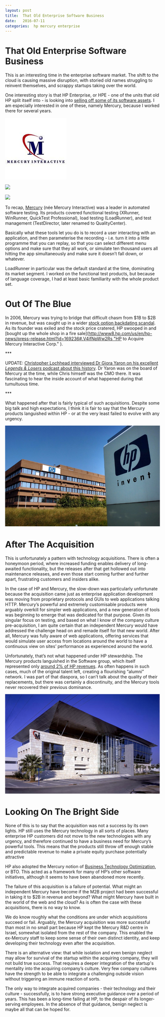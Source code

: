 ```yaml
---
layout: post
title:  That Old Enterprise Software Business 
date:   2016-07-11 
categories:  hp mercury enterprise 
---
```


# That Old Enterprise Software Business


This is an interesting time in the enterprise software market. The shift to the cloud is causing massive disruption, with storied old names struggling to reinvent themselves, and scrappy startups taking over the world.

One interesting story is that HP Enterprise, or HPE - one of the units that old HP split itself into - is looking into [selling off some of its software assets](http://www.bloomberg.com/news/articles/2016-07-08/hewlett-packard-enterprise-said-to-mull-selling-software-assets). I am especially interested in one of these, namely Mercury, because I worked there for several years.

![](/images/unknown_filename.344.jpeg)

![](/images/unknown_filename.345.png)

![](/images/unknown_filename.346.png)

To recap, [Mercury](https://en.wikipedia.org/wiki/Mercury_Interactive) (née Mercury Interactive) was a leader in automated software testing. Its products covered functional testing (XRunner, WinRunner, QuickTest Professional), load testing (LoadRunner), and test management (TestDirector, later renamed to QualityCenter).

Basically what these tools let you do is to record a user interacting with an application, and then parameterise the recording - i.e. turn it into a little programme that you can replay, so that you can select different menu options and make sure that they all work, or simulate ten thousand users all hitting the app simultaneously and make sure it doesn’t fall down, or whatever.

LoadRunner in particular was the default standard at the time, dominating its market segment. I worked on the functional test products, but because of language coverage, I had at least basic familiarity with the whole product set.

# Out Of The Blue

In 2006, Mercury was trying to bridge that difficult chasm from $1B to $2B in revenue, but was caught up in a wider [stock option backdating scandal](http://seekingalpha.com/article/12090-mercury-and-comverse-strategic-fall-to-the-pink-sheets-merq-cmvt). As its founder was exiled and the stock price cratered, HP swooped in and [bought up the whole shop in a fire sale](http://www8.hp.com/us/en/hp-news/press-release.html?id=169236#.V4ifNpWw2Rs "HP to Acquire Mercury Interactive Corp." ).

*** 

UPDATE: [Christopher Lochhead interviewed Dr Giora Yaron on his excellent *Legends & Losers* podcast about this history](https://overcast.fm/+IUNyYjZK8). Dr Yaron was on the board of Mercury at the time, while Chris himself was the CMO there. It was fascinating to hear the inside account of what happened during that tumultuous time. 

*** 

What happened after that is fairly typical of such acquisitions. Despite some big talk and high expectations, I think it is fair to say that the Mercury products languished within HP - or at the very least failed to evolve with any urgency.

![](/images/unknown_filename.347.jpeg)

# After The Acquisition

This is unfortunately a pattern with technology acquisitions. There is often a honeymoon period, where increased funding enables delivery of long-awaited functionality, but the releases after that get hollowed out into maintenance releases, and even those start coming further and further apart, frustrating customers and insiders alike.

In the case of HP and Mercury, the slow-down was particularly unfortunate because the acquisition came just as enterprise application development was moving from proprietary protocols and GUIs to web applications talking HTTP. Mercury’s powerful and extremely customisable products were arguably overkill for simpler web applications, and a new generation of tools was beginning to emerge that was dedicated for that purpose. Given its singular focus on testing, and based on what I know of the company culture pre-acquisition, I am quite certain that an independent Mercury would have addressed the challenge head on and remade itself for that new world. After all, Mercury was fully aware of web applications, offering services that would simulate user access from locations around the world to have a continuous view on sites’ performance as experienced around the world.

Unfortunately, that’s not what happened under HP stewardship. The Mercury products languished in the Software group, which itself represented only [around 2% of HP revenues](http://h30261.www3.hp.com/~/media/Files/H/HP-IR/documents/reports/2011/hewlett-packard-annual-report-final-pdf.pdf). As often happens in such cases, much of the original talent left, creating a flourishing “alumni” network. I was part of that diaspora, so I can’t talk about the quality of their replacements, but there was certainly a discontinuity, and the Mercury tools never recovered their previous dominance.

![](/images/unknown_filename.348.png)

# Looking On The Bright Side

None of this is to say that the acquisition was not a success by its own lights. HP still uses the Mercury technology in all sorts of places. Many enterprise HP customers did not move to the new technologies with any urgency, and therefore continued to have a business need for Mercury’s powerful tools. This means that the products still throw off enough stable and predictable revenue to make a private equity purchase potentially attractive

HP also adopted the Mercury notion of [Business Technology Optimization](http://www.theregister.co.uk/2005/10/10/mercury_bto/), or BTO. This acted as a framework for many of HP’s other software initiatives, although it seems to have been abandoned more recently.

The failure of this acquisition is a failure of potential. What might an independent Mercury have become if the M2B project had been successful in taking it to $2B in revenue and beyond? What might Mercury have built in the world of the web and the cloud? As is often the case with these acquisitions, there is no way to know.

We do know roughly what the conditions are under which acquisitions succeed or fail. Arguably, the Mercury acquisition was more successful than most in no small part because HP kept the Mercury R&D centre in Israel, somewhat isolated from the rest of the company. This enabled the ex-Mercury staff to keep some sense of their own distinct identity, and keep developing their technology even after the acquisition.

There is an alternative view: that while isolation and even benign neglect may allow for survival of the startup within the acquiring company, they will not build true success. That requires a deeper integration of the startup's mentality into the acquiring company’s culture. Very few company cultures have the strength to be able to integrate a challenging outside vision without triggering an immune reaction of sorts.

The only way to integrate acquired companies - their technology and their culture - successfully, is to have strong executive guidance over a period of years. This has been a long-time failing at HP, to the despair of its longer-serving employees. In the absence of that guidance, benign neglect is maybe all that can be hoped for.

